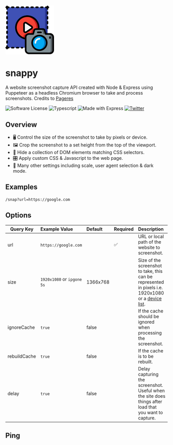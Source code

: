 <p align="left">
    <img alt="logo" src="./res/logo.svg" width="30%">
</p>

# snappy

A website screenshot capture API created with Node & Express using Puppeteer as a headless Chromium browser to take and
process screenshots. Credits to [Pageres](https://github.com/sindresorhus/pageres)

![Software License](https://img.shields.io/badge/license-MIT-brightgreen.svg?style=flat)
![Typescript](https://shields.io/badge/TypeScript-3178C6?logo=TypeScript&logoColor=FFF&style=flat)
![Made with Express](https://img.shields.io/badge/Made%20with-Express-brightgreen.svg?&style=flat)
[![Twitter](https://img.shields.io/twitter/follow/ainsleydev)](https://twitter.com/ainsleydev)

## Overview

- 🖥️ Control the size of the screenshot to take by pixels or device.
- 🖼️ Crop the screenshot to a set height from the top of the viewport.
- 🙈 Hide a collection of DOM elements matching CSS selectors.
- 🎛️ Apply custom CSS & Javascript to the web page.
- 📸 Many other settings including scale, user agent selection & dark mode.

## Examples

```
/snap?url=https://google.com
```

## Options

| Query Key    | Example Value              | Default  | Required | Description                                                                                                                                                        |
|--------------|:---------------------------|:---------|:---------|:-------------------------------------------------------------------------------------------------------------------------------------------------------------------|
| url          | `https://google.com`       |          | ✅        | URL or local path of the website to screenshot.                                                                                                                    |
| size         | `1920x1080` or `ipgone 5s` | 1366x768 |          | Size of the screenshot to take, this can be represented in pixels i.e. 1920x1080 or a [device list](https://github.com/kevva/viewport-list/blob/master/data.json). |
| ignoreCache  | `true`                     | false    |          | If the cache should be ignored when processing the screenshot. |
| rebuildCache | `true`                     | false    |          | If the cache is to be rebuilt. |
| delay        | `true`                     | false    |          | Delay capturing the screenshot. Useful when the site does things after load that you want to capture. |


## Ping

